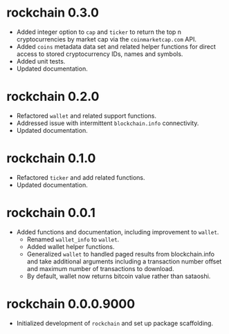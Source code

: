 # rockchain 0.3.0

* Added integer option to `cap` and `ticker` to return the top n cryptocurrencies by market cap via the `coinmarketcap.com` API.
* Added `coins` metadata data set and related helper functions for direct access to stored cryptocurrency IDs, names and symbols.
* Added unit tests.
* Updated documentation.

# rockchain 0.2.0

* Refactored `wallet` and related support functions.
* Addressed issue with intermittent `blockchain.info` connectivity.
* Updated documentation.

# rockchain 0.1.0

* Refactored `ticker` and add related functions.
* Updated documentation.

# rockchain 0.0.1

* Added functions and documentation, including improvement to `wallet`.
    * Renamed `wallet_info` to `wallet`.
    * Added wallet helper functions.
    * Generalized `wallet` to handled paged results from blockchain.info and take additional arguments including a transaction number offset and maximum number of transactions to download.
    * By default, wallet now returns bitcoin value rather than sataoshi.

# rockchain 0.0.0.9000

* Initialized development of `rockchain` and set up package scaffolding.
